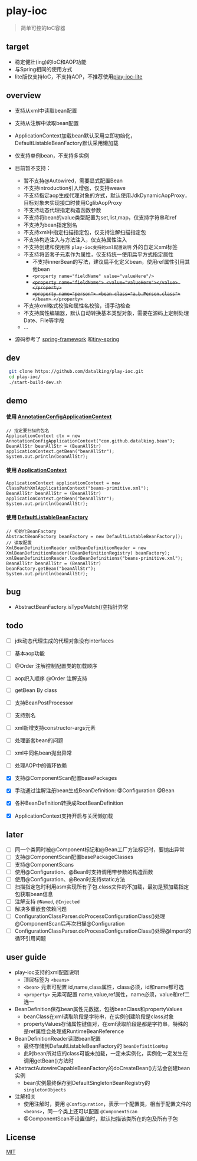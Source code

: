 # play-ioc   
>简单可控的IoC容器    

## target
- 稳定健壮(ing)的IoC和AOP功能
- 与Spring相同的使用方式
- lite版仅支持IoC，不支持AOP，不推荐使用[play-ioc-lite](https://github.com/datalking/play-ioc-lite)

## overview
- 支持从xml中读取bean配置
- 支持从注解中读取bean配置
- ApplicationContext加载bean默认采用立即初始化，DefaultListableBeanFactory默认采用懒加载
- 仅支持单例bean，不支持多实例
- 目前暂不支持：
    - 暂不支持@Autowired，需要显式配置Bean  
    - 不支持introduction引入增强，仅支持weave  
    - 不支持指定aop生成代理对象的方式，默认使用JdkDynamicAopProxy，目标对象未实现接口时使用CglibAopProxy
    - 不支持动态代理指定构造函数参数
    - 不支持将bean的value类型配置为set,list,map，仅支持字符串和ref  
    - 不支持为bean指定别名
    - 不支持xml中指定扫描指定包，仅支持注解扫描指定包
    - 不支持构造注入与方法注入，仅支持属性注入
    - 不支持创建和使用除 `play-ioc支持的xml配置说明` 外的自定义xml标签
    - 不支持将嵌套子元素作为属性，仅支持统一使用扁平方式指定属性  
        - 不支持innerBean的写法，建议扁平化定义bean，使用ref属性引用其他bean
        - `<property name="fieldName" value="valueHere"/>`
        - ~~`<property name="fieldName"> <value="valueHere"></value> </property>`~~   
        - ~~`<property name="person"> <bean class="a.b.Person.class"></bean> </property>`~~   
    - 不支持xml格式校验和属性名校验，请手动检查
    - 不支持属性编辑器，默认自动转换基本类型对象，需要在源码上定制处理Date、File等字段
    - ...

- 源码参考了 [spring-framework](https://github.com/spring-projects/spring-framework) 和[tiny-spring](https://github.com/code4craft/tiny-spring)
 
## dev 
```sh
 git clone https://github.com/datalking/play-ioc.git
 cd play-ioc/
 ./start-build-dev.sh
```

## demo
#### 使用 [AnnotationConfigApplicationContext](https://github.com/datalking/play-ioc/blob/master/src/test/java/com/github/datalking/context/annotation/AnnotationConfigApplicationContextTest.java)
```
// 指定要扫描的包名
ApplicationContext ctx = new AnnotationConfigApplicationContext("com.github.datalking.bean");
BeanAllStr beanAllStr = (BeanAllStr) applicationContext.getBean("beanAllStr");
System.out.println(beanAllStr);
```
#### 使用 [ApplicationContext](https://github.com/datalking/play-ioc/blob/master/src/test/java/com/github/datalking/context/ApplicationContextTest.java)
```
ApplicationContext applicationContext = new ClassPathXmlApplicationContext("beans-primitive.xml");
BeanAllStr beanAllStr = (BeanAllStr) applicationContext.getBean("beanAllStr");
System.out.println(beanAllStr);
```

#### 使用 [DefaultListableBeanFactory](https://github.com/datalking/play-ioc/blob/master/src/test/java/com/github/datalking/beans/BeanFactoryTest.java)
```
// 初始化BeanFactory
AbstractBeanFactory beanFactory = new DefaultListableBeanFactory();
// 读取配置
XmlBeanDefinitionReader xmlBeanDefinitionReader = new XmlBeanDefinitionReader((BeanDefinitionRegistry) beanFactory);
xmlBeanDefinitionReader.loadBeanDefinitions("beans-primitive.xml");
BeanAllStr beanAllStr = (BeanAllStr) beanFactory.getBean("beanAllStr");
System.out.println(beanAllStr);
```
## bug
- AbstractBeanFactory.isTypeMatch()空指针异常

## todo

- [ ] jdk动态代理生成的代理对象没有interfaces 
- [ ] 基本aop功能 
- [ ] @Order 注解控制配置类的加载顺序
- [ ] aop织入顺序 @Order  注解支持
- [ ] getBean By class   
- [ ] 支持BeanPostProcessor   
- [ ] 支持别名   
- [ ] xml新增支持constructor-args元素   
- [ ] 处理嵌套bean的问题   
- [ ] xml中同名bean抛出异常   
- [ ] 处理AOP中的循环依赖   

- [x] 支持@ComponentScan配置basePackages
- [x] 手动通过注解注册bean生成BeanDefinition: @Configuration  @Bean   
- [x] 各种BeanDefinition转换成RootBeanDefinition   
- [x] ApplicationContext支持开启与关闭懒加载   

## later
- [ ] 同一个类同时被@Component标记和@Bean工厂方法标记时，要抛出异常   
- [ ] 支持@ComponentScan配置basePackageClasses   
- [ ] 支持@ComponentScans   
- [ ] 使用@Configuration、@Bean时支持调用带参数的构造函数   
- [ ] 使用@Configuration、@Bean时支持static方法   
- [ ] 扫描指定包时利用asm实现所有子包.class文件的不加载，最初是预加载指定包获取bean信息   
- [ ] 注解支持 `@Named`, `@Injected`   
- [ ] 解决多重嵌套依赖问题   
- [ ] ConfigurationClassParser.doProcessConfigurationClass()处理@ComponentScan后再次扫描@Configuration   
- [ ] ConfigurationClassParser.doProcessConfigurationClass()处理@Import的循环引用问题   

## user guide
- play-ioc支持的xml配置说明
    - 顶层标签为 `<beans>`
    - `<bean>` 元素可配置 id,name,class属性，class必须，id和name都可选
    - `<property>` 元素可配置 name,value,ref属性，name必须，value和ref二选一
- BeanDefinition保存bean属性元数据，包括beanClass和propertyValues
    - beanClass在xml读取阶段是字符串，在实例创建阶段是class对象
    - propertyValues存储属性键值对，在xml读取阶段是都是字符串，特殊的是ref属性会处理成RuntimeBeanReference
- BeanDefinitionReader读取bean配置  
    - 最终存储到DefaultListableBeanFactory的 `beanDefinitionMap`
    - 此时bean所对应的class可能未加载，一定未实例化，实例化一定发生在调用getBean()方法时
- AbstractAutowireCapableBeanFactory的doCreateBean()方法会创建bean实例
    - bean实例最终保存到DefaultSingletonBeanRegistry的 `singletonObjects` 
- 注解相关
    - 使用注解时，要用 `@Configuration`，表示一个配置类，相当于配置文件的 `<beans>`，同一个类上还可以配置 `@ComponentScan` 
    - @ComponentScan不设置值时，默认扫描该类所在的包及所有子包

## License
[MIT](http://opensource.org/licenses/MIT)




